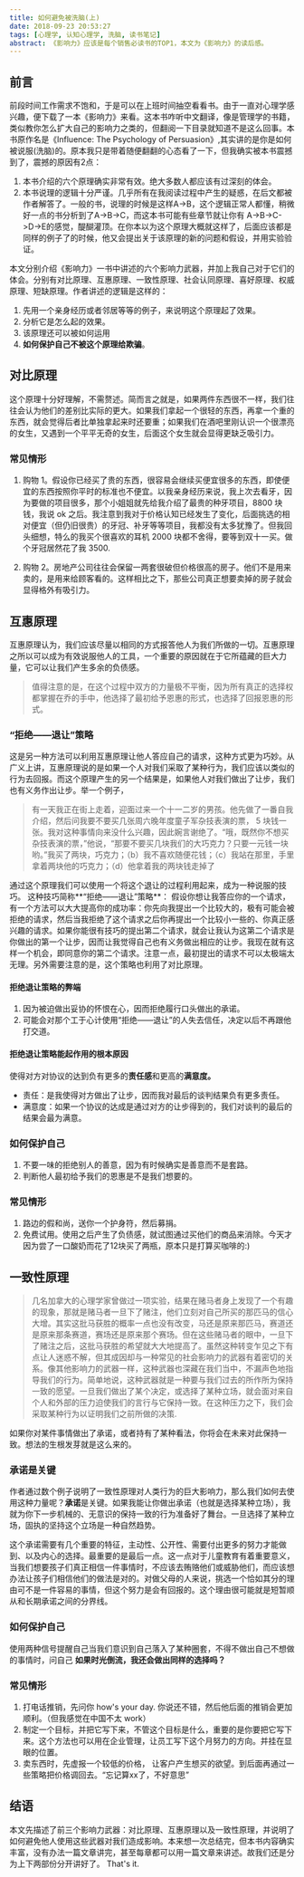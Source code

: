 ```yaml
---
title: 如何避免被洗脑(上)
date: 2018-09-23 20:53:27
tags: [心理学, 认知心理学, 洗脑, 读书笔记]
abstract: 《影响力》应该是每个销售必读书的TOP1，本文为《影响力》的读后感。
---
```


## 前言

前段时间工作需求不饱和，于是可以在上班时间抽空看看书。由于一直对心理学感兴趣，便下载了一本《影响力》来看。这本书咋听中文翻译，像是管理学的书籍，类似教你怎么扩大自己的影响力之类的，但翻阅一下目录就知道不是这么回事。本书原作名是《Influence: The Psychology of Persuasion》,其实讲的是你是如何被说服(洗脑)的。原本我只是带着随便翻翻的心态看了一下，但我确实被本书震撼到了，震撼的原因有2点：

1. 本书介绍的六个原理确实非常有效。绝大多数人都应该有过深刻的体会。
2. 本书说理的逻辑十分严谨。几乎所有在我阅读过程中产生的疑惑，在后文都被作者解答了。一般的书，说理的时候是这样A->B，这个逻辑正常人都懂，稍微好一点的书分析到了A->B->C，而这本书可能有些章节就让你有 A->B->C->D->E的感觉，醍醐灌顶。在你本以为这个原理大概就这样了，后面应该都是同样的例子了的时候，他又会提出关于该原理的新的问题和假设，并用实验验证。

本文分别介绍《影响力》一书中讲述的六个影响力武器，并加上我自己对于它们的体会。分别有对比原理、互惠原理、一致性原理、社会认同原理、喜好原理、权威原理、短缺原理。作者讲述的逻辑是这样的：

1. 先用一个亲身经历或者邻居等等的例子，来说明这个原理起了效果。
2. 分析它是怎么起的效果。
3. 该原理还可以被如何运用
4. **如何保护自己不被这个原理给欺骗**。

## 对比原理

这个原理十分好理解，不需赘述。简而言之就是，如果两件东西很不一样，我们往往会认为他们的差别比实际的更大。如果我们拿起一个很轻的东西，再拿一个重的东西，就会觉得后者比单独拿起来时还要重；如果我们在酒吧里刚认识一个很漂亮的女生，又遇到一个平平无奇的女生，后面这个女生就会显得更缺乏吸引力。

### 常见情形

1. 购物 1。假设你已经买了贵的东西，很容易会继续买便宜很多的东西，即使便宜的东西按照你平时的标准也不便宜。以我亲身经历来说，我上次去看牙，因为要做的项目很多，那个小姐姐就先给我介绍了最贵的种牙项目，8800 块钱，我说 ok 之后。我注意到我对于价格认知已经发生了变化，后面挑选的相对便宜（但仍旧很贵）的牙冠、补牙等等项目，我都没有太多犹豫了。但我回头细想，特么的我买个很喜欢的耳机 2000 块都不舍得，要等到双十一买。做个牙冠居然花了我 3500.

2. 购物 2。房地产公司往往会保留一两套很破但价格很高的房子。他们不是用来卖的，是用来给顾客看的。这样相比之下，那些公司真正想要卖掉的房子就会显得格外有吸引力。

## 互惠原理

互惠原理认为，我们应该尽量以相同的方式报答他人为我们所做的一切。互惠原理之所以可以成为有效说服他人的工具，一个重要的原因就在于它所蕴藏的巨大力量，它可以让我们产生多余的负债感。

> 值得注意的是，在这个过程中双方的力量极不平衡，因为所有真正的选择权都掌握在乔的手中，他选择了最初给予恩惠的形式，也选择了回报恩惠的形式。

### “拒绝——退让”策略

这是另一种方法可以利用互惠原理让他人答应自己的请求，这种方式更为巧妙。从广义上讲，互惠原理说的是如果一个人对我们采取了某种行为，我们应该以类似的行为去回报。而这个原理产生的另一个结果是，如果他人对我们做出了让步，我们也有义务作出让步。举一个例子，

> 有一天我正在街上走着，迎面过来一个十一二岁的男孩。他先做了一番自我介绍，然后问我要不要买几张周六晚年度童子军杂技表演的票， 5 块钱一张。我对这种事情向来没什么兴趣，因此婉言谢绝了。“哦，既然你不想买杂技表演的票，”他说，“那要不要买几块我们的大巧克力？只要一元钱一块哟。”我买了两块，巧克力；（b）我不喜欢随便花钱；（c）我站在那里，手里拿着两块他的巧克力；（d）他拿着我的两块钱走掉了

通过这个原理我们可以使用一个将这个退让的过程利用起来，成为一种说服的技巧。 这种技巧简称**“拒绝——退让”策略**： 假设你想让我答应你的一个请求，有一个方法可以大大提高你的成功率：你先向我提出一个比较大的，极有可能会被拒绝的请求，然后当我拒绝了这个请求之后你再提出一个比较小一些的、你真正感兴趣的请求。如果你能很有技巧的提出第二个请求，就会让我认为这第二个请求是你做出的第一个让步，因而让我觉得自己也有义务做出相应的让步。我现在就有这样一个机会，即同意你的第二个请求。注意一点，最初提出的请求不可以太极端太无理。另外需要注意的是，这个策略也利用了对比原理。

#### 拒绝退让策略的弊端

1. 因为被迫做出妥协的怀恨在心，因而拒绝履行口头做出的承诺。
2. 可能会对那个工于心计使用“拒绝——退让”的人失去信任，决定以后不再跟他打交道。

#### 拒绝退让策略能起作用的根本原因

使得对方对协议的达到负有更多的**责任感**和更高的**满意度。**

- 责任：是我使得对方做出了让步，因而我对最后的谈判结果负有更多责任。
- 满意度：如果一个协议的达成是通过对方的让步得到的，我们对谈判的最后的结果会最为满意。

### 如何保护自己

1. 不要一味的拒绝别人的善意，因为有时候确实是善意而不是套路。
2. 判断他人最初给予我们的恩惠是不是我们想要的。

### 常见情形

1. 路边的假和尚，送你一个护身符，然后募捐。
2. 免费试用。使用之后产生了负债感，就试图通过买他们的商品来消除。今天才因为尝了一口酸奶而花了12块买了两瓶，原本只是打算买咖啡的:)


## 一致性原理

> 几名加拿大的心理学家曾做过一项实验，结果在赌马者身上发现了一个有趣的现象，那就是赌马者一旦下了赌注，他们立刻对自己所买的那匹马的信心大增。其实这批马获胜的概率一点也没有改变，马还是原来那匹马，赛道还是原来那条赛道，赛场还是原来那个赛场。但在这些赌马者的眼中，一旦下了赌注之后，这批马获胜的希望就大大地提高了。虽然这种转变乍见之下有点让人迷惑不解，但其成因却与一种常见的社会影响力的武器有着密切的关系。像其他影响力的武器一样，这种武器也深藏在我们当中，不漏声色地指导我们的行为。简单地说，这种武器就是一种要与我们过去的所作所为保持一致的愿望。一旦我们做出了某个决定，或选择了某种立场，就会面对来自个人和外部的压力迫使我们的言行与它保持一致。在这种压力之下，我们会采取某种行为以证明我们之前所做的决策.

如果你对某件事情做出了承诺，或者持有了某种看法，你将会在未来对此保持一致。想法的生根发芽就是这么来的。

### 承诺是关键

作者通过数个例子说明了一致性原理对人类行为的巨大影响力，那么我们如何去使用这种力量呢？**承诺**是关键。如果我能让你做出承诺（也就是选择某种立场），我就为你下一步机械的、无意识的保持一致的行为准备好了舞台。一旦选择了某种立场，固执的坚持这个立场是一种自然趋势。

这个承诺需要有几个重要的特征，主动性、公开性、需要付出更多的努力才能做到、以及内心的选择。最重要的是最后一点。这一点对于儿童教育有着重要意义，当我们想要孩子们真正相信一件事情时，不应该去贿赂他们或威胁他们，而应该想办法让孩子们相信他们的做法是对的。对做父母的人来说，挑选一个恰如其分的理由可不是一件容易的事情，但这个努力是会有回报的。这个理由很可能就是短暂顺从和长期承诺之间的分界线。

### 如何保护自己
使用两种信号提醒自己当我们意识到自己落入了某种圈套，不得不做出自己不想做的事情时，问自己
**如果时光倒流，我还会做出同样的选择吗？**


### 常见情形

1. 打电话推销，先问你 how's your day. 你说还不错，然后他后面的推销会更加顺利。（但我感觉在中国不太 work）
2. 制定一个目标，并把它写下来，不管这个目标是什么，重要的是你要把它写下来。这个方法也可以用在企业管理，让员工写下这个月努力的方向。并挂在显眼的位置。
3. 卖东西时，先虚报一个较低的价格， 让客户产生想买的欲望。到后面再通过一些策略把价格调回去。“忘记算xx了，不好意思”

## 结语
本文先描述了前三个影响力武器：对比原理、互惠原理以及一致性原理，并说明了如何避免他人使用这些武器对我们造成影响。本来想一次总结完，但本书内容确实丰富，没有办法一篇文章讲完，甚至每章都可以用一篇文章来讲述。故我们还是分为上下两部份分开讲好了。
That's it.


